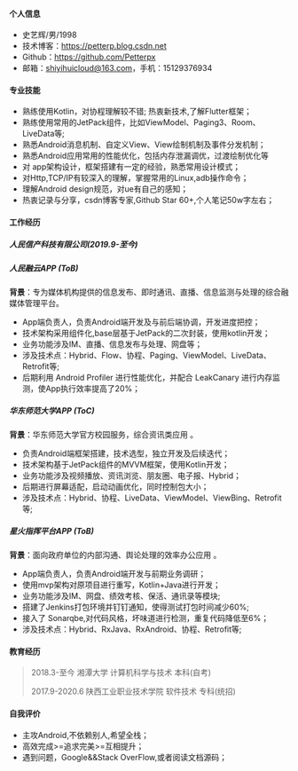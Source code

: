 #### 个人信息

- 史艺辉/男/1998
- 技术博客：https://petterp.blog.csdn.net
- Github：https://github.com/Petterpx
- 邮箱：shiyihuicloud@163.com，手机：15129376934 

#### 专业技能

- 熟练使用Kotlin，对协程理解较不错; 热衷新技术,了解Flutter框架；
- 熟练使用常用的JetPack组件，比如ViewModel、Paging3、Room、LiveData等;
- 熟悉Android消息机制、自定义View、View绘制机制及事件分发机制；
- 熟悉Android应用常用的性能优化，包括内存泄漏调优，过渡绘制优化等
- 对 app架构设计，框架搭建有一定的经验，熟悉常用设计模式；
- 对Http,TCP/IP有较深入的理解，掌握常用的Linux,adb操作命令；
- 理解Android design规范，对ue有自己的感知；
- 热衷记录与分享，csdn博客专家,Github Star 60+,个人笔记50w字左右；

#### 工作经历

##### 人民信产科技有限公司(2019.9-至今)

##### 人民融云APP  (ToB)

**背景**：专为媒体机构提供的信息发布、即时通讯、直播、信息监测与处理的综合融媒体管理平台。

- App端负责人，负责Android端开发及与前后端协调，开发进度把控；
- 技术架构采用组件化,base层基于JetPack的二次封装，使用kotlin开发；
- 业务功能涉及IM、直播、信息发布与处理、网盘等；
- 涉及技术点：Hybrid、Flow、协程、Paging、ViewModel、LiveData、Retrofit等;
- 后期利用 Android Profiler 进行性能优化，并配合 LeakCanary 进行内存监测，使App执行效率提高了20%；

##### 华东师范大学APP (ToC)

**背景**：华东师范大学官方校园服务，综合资讯类应用 。

- 负责Android端框架搭建，技术选型，独立开发及后续迭代；
- 技术架构基于JetPack组件的MVVM框架，使用Kotlin开发；
- 业务功能涉及视频播放、资讯浏览、朋友圈、电子报、Hybrid；
- 后期进行屏幕适配，启动动画优化，同时控制包大小；
- 涉及技术点：Hybrid、协程、LiveData、ViewModel、ViewBing、Retrofit等;

##### 星火指挥平台APP (ToB)

**背景**：面向政府单位的内部沟通、舆论处理的效率办公应用 。

- App端负责人，负责Android端开发与前期业务调研；
- 使用mvp架构对原项目进行重写，Kotlin+Java进行开发；
- 业务功能涉及IM、网盘、绩效考核、保活、通讯录等模块;
- 搭建了Jenkins打包环境并钉钉通知，使得测试打包时间减少60%;
- 接入了 Sonarqbe,对代码风格，坏味道进行检测，重复代码降低至6%；
- 涉及技术点：Hybrid、RxJava、RxAndroid、协程、Retrofit等;

#### 教育经历

> 2018.3-至今  		湘潭大学  						计算机科学与技术  	本科(自考)
>
> 2017.9-2020.6     陕西工业职业技术学院   软件技术  		专科(统招)

#### 自我评价

- 主攻Android,不依赖别人,希望全栈；
- 高效完成>=追求完美>=互相提升；
- 遇到问题，Google&&Stack OverFlow,或者阅读文档源码；

